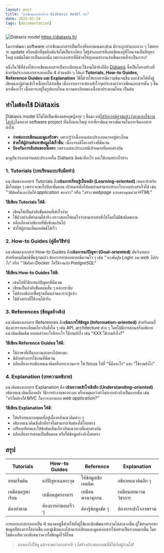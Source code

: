 ```yaml
---
layout: post
title: "มาเขียนเอกสารด้วย Diátaxis model กัน"
date: 2025-03-24
tags: [documentation]
---
```


![Diátaxis model](/assets/2025-03-24-diátaxis-model.webp)
<https://diataxis.fr/>

ในการพัฒนา software การเขียนเอกสารเป็นเรื่องที่หลายคนมองข้าม มักจะถูกทำแบบลวก ๆ ไม่ค่อยจะ update หรือหนักที่สุดคือมันจัดไม่เป็นระเบียบ ไม่รู้ส่าเอกสารที่เคยเขียนอยู่ที่ไหนจนเป็นปัญหาใหญ่ แต่มันไม่ควรเป็นแบบนั้น เพราะเอกสารที่ดีช่วยให้ทุกคนทำงานง่ายขึ้นแทนที่จะเป็นภาระ!

หนึ่งในวิธีที่ช่วยให้การเขียนเอกสารเป็นระเบียบและใช้งานได้จริงก็คือ [Diátaxis](https://diataxis.fr/) ซึ่งเป็นโครงสร้างที่ช่วยจัดประเภทเอกสารออกเป็น 4 ส่วนหลัก ๆ ได้แก่ **Tutorials, How-to Guides, Reference Guides และ Explanation** วิธีนี้ช่วยให้เอกสารมีความชัดเจนขึ้น และช่วยให้ทั้งผู้เขียนและผู้อ่านเข้าใจเนื้อหาได้ง่ายขึ้น เนื่องจากเราจะต้องเข้าใจจุดประสงค์ว่าเราเขียนเอกสารนั้น ๆ ขึ้นมาเพื่ออะไร เนื้อหาจะอยู่ในรูปแบบไหน ความละเอียดของเนื้อหาประมาณไหน เป็นต้น

## ทำไมต้องใช้ Diátaxis

Diátaxis model นี้ไม่ได้เป็นเพียงแค่ทฤษฎีลอย ๆ ขึ้นมา แต่[ได้รับการพิสูจน์แล้วว่าสามารถใช้งานได้จริง](https://docs.divio.com/documentation-system/adoption/)ในหลาย software project ทั้งเล็กและใหญ่ การที่เรามีแนวทางชัดเจนในการจัดเอกสารทำให้

- **ง่ายต่อการเขียนและดูแลรักษา**: เพราะรู้ว่าเนื้อหาแต่ละประเภทควรอยู่ตรงไหน
- **ช่วยให้ผู้อ่านค้นหาข้อมูลได้เร็วขึ้น**: เนื่องจากมีโครงสร้างที่ชัดเจน
- **ป้องกันการสับสนของเนื้อหา**: เพราะแต่ละประเภทมีเป้าหมายที่แตกต่างกัน

มาดูกันว่าเอกสารแต่ละประเภทใน Diátaxis มีหน้าที่อะไร และใช้งานอย่างไรบ้าง

### 1. Tutorials (บทเรียนแบบจับมือทำ)

แนวคิดของเอกสาร Tutorials คือ**เน้นการเรียนรู้เป็นหลัก (Learning-oriented)** เหมาะสำหรับมือใหม่สุด ๆ เพราะจะพาไปทีละขั้นตอน เป้าหมายคือให้คนอ่านสามารถทำอะไรบางอย่างสำเร็จได้ เช่น *"วิธีติดตั้งและเริ่มใช้ application ของเรา"* หรือ *"สร้าง webpage แรกของคุณด้วย HTML"*

**วิธีเขียน Tutorials ให้ดี:**
- เขียนให้เป็นลำดับขั้นตอนที่เข้าใจง่าย
- ใช้ตัวอย่างที่ทำตามได้จริง ตรวจสอบให้แน่ใจว่าสามารถทำซ้ำได้โดยไม่มีข้อผิดพลาด
- หลีกเลี่ยงคำอธิบายที่ซับซ้อนเกินไป
- ทำให้ผู้อ่านเห็นผลลัพธ์ได้เร็ว

### 2. How-to Guides (คู่มือวิธีทำ)

แนวคิดของเอกสาร How-to Guides คือ**เน้นการแก้ปัญหา (Goal-oriented)** มันจึงเหมาะสำหรับคนที่พอมีพื้นฐานแล้ว ต้องการคำตอบแบบชัดเจนไว ๆ เช่น *"จะเพิ่มปุ่ม Login บน web ได้ยังไง"* หรือ *"วิธีตั้งค่า Docker ให้ใช้งานกับ PostgreSQL"*

**วิธีเขียน How-to Guides ให้ดี:**
- เน้นไปที่วิธีการแก้ปัญหาที่ชัดเจน
- เขียนเป็นลำดับขั้นตอนสั้น ๆ และกระชับ
- ไม่ต้องอธิบายพื้นฐานที่คนอ่านควรจะรู้แล้ว
- ใช้ตัวอย่างที่ใช้งานได้จริง

### 3. References (ข้อมูลอ้างอิง)

แนวคิดของเอกสาร References คือ**เน้นการให้ข้อมูล (Information-oriented)** สำหรับคนที่ต้องการรายละเอียดเกี่ยวกับสิ่งใด ๆ เช่น API, architecture ต่าง ๆ โดยไม่มีการสอนหรืออธิบายแนวคิดเพิ่มเติม บอกแค่่ว่าอะไรคืออะไร ใช้งานยังไง เช่น "XXX ใช้งานยังไง?"

**วิธีเขียน Reference Guides ให้ดี:**
- ใช้ภาษาที่เป็นกลางและตรงไปตรงมา
- มีตัวอย่างการใช้งานที่ชัดเจน
- หลีกเลี่ยงการอธิบายแนวคิดหรือกระบวนการ ให้ focus ไปที่ "นี่คืออะไร" และ "ใช้งานยังไง"

### 4. Explanation (บทความอธิบาย)

แนวคิดของเอกสาร Explanation คือ **เน้นความเข้าใจเชิงลึก (Understanding-oriented)** อธิบายแนวคิดเบื้องหลัง วิธีการทำงานของระบบ หรือเหตุผลว่าทำไมบางอย่างถึงเป็นแบบนั้น เช่น *"ทำไมต้องใช้ MVC ในการออกแบบ web application?"*

**วิธีเขียน Explanation ให้ดี:**
- ให้บริบทและเหตุผลที่อยู่เบื้องหลังแนวคิดต่าง ๆ
- อธิบายแนวคิดเชิงลึกที่อาจไม่สามารถจับต้องได้โดยตรง
- เปรียบเทียบและให้ข้อคิดเห็นเกี่ยวกับแนวทางที่แตกต่างกัน
- หลีกเลี่ยงการสอนเป็นขั้นตอน หรือให้ข้อมูลอ้างอิงโดยตรง

## สรุป

| Tutorials | How-to Guides | Reference | Explanation |
|-----------|--------------|-----------|-------------|
| สอนเริ่มต้น | แก้ปัญหาเฉพาะจุด | ให้ข้อมูลเชิงเทคนิค | อธิบายแนวคิดลึก ๆ |
| เหมือนครูพาเรียน | เหมือนสูตรอาหาร | เหมือนพจนานุกรม | เหมือนบทความวิชาการ |
| ต้องทำตาม | ต้องการคำตอบเร็ว ๆ | ต้องรู้ข้อมูลชัด ๆ | ต้องการเข้าใจภาพรวม |

การแยกเอกสารออกเป็น 4 หมวดหมู่นี้ช่วยให้ทั้งผู้ใช้และนักพัฒนาทำงานได้สะดวกขึ้น ผู้ใช้สามารถหาข้อมูลที่ต้องการได้ง่ายขึ้น และผู้เขียนเองก็สามารถเขียนและดูแลเอกสารได้อย่างเป็นระบบมากขึ้น โดยไม่ต้องเสียเวลาสับสนว่าควรใส่ข้อมูลไว้ที่ไหน

> ลองเอาไปใช้ดู แล้วจะพบว่าเอกสารดี ๆ ก็สร้างประสบการณ์ที่ดีให้กับผู้อ่านได้!
